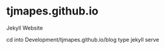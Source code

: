 tjmapes.github.io
=================

Jekyll Website

cd into Development/tjmapes.github.io/blog
type jekyll serve
